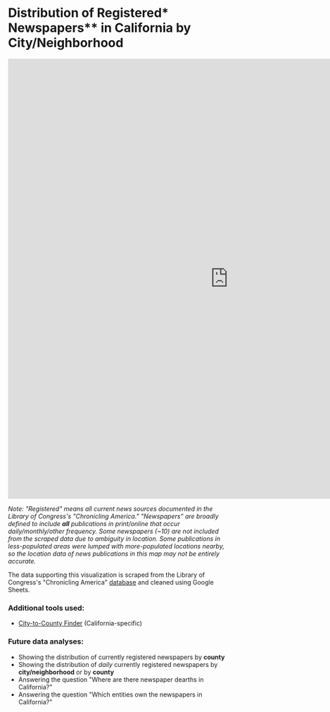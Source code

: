 # Distribution of Registered* Newspapers** in California by City/Neighborhood

<iframe seamless frameborder="0" src="https://public.tableau.com/views/Distribution_News_CA_City/final_1?:language=en&:display_count=y&publish=yes&:origin=viz_share_link?:embed=yes&:display_count=yes&:showVizHome=no" width = '1000' height = '1000'></iframe> 


_Note: "Registered" means all current news sources documented in the Library of Congress's "Chronicling America." "Newspapers" are broadly defined to include **all** publications in print/online that occur daily/monthly/other frequency. Some newspapers (~10) are not included from the scraped data due to ambiguity in location.  Some publications in less-populated areas were lumped with more-populated locations nearby, so the location data of news publications in this map may  not be entirely accurate._ 

The data supporting this visualization is scraped from the Library of Congress's "Chronicling America" [database](https://chroniclingamerica.loc.gov/search/titles/results/?state=California&county=&city=&year1=1690&year2=2020&terms=&frequency=&language=&ethnicity=&labor=&material_type=&lccn=&rows=9996) and cleaned using Google Sheets.

### Additional tools used:

* [City-to-County Finder](http://statsamerica.org/CityCountyFinder/Default.aspx) (California-specific)

### Future data analyses:

* Showing the distribution of currently registered newspapers by **county**
* Showing the distribution of _daily_ currently registered newspapers by **city/neighborhood** or by **county**
* Answering the question "Where are there newspaper dearths in California?"
* Answering the question "Which entities own the newspapers in California?"
